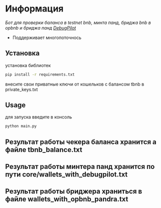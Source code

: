 # Информация
_Бот для проверки баланса в testnet bnb, минта панд, бриджа bnb в opbnb и бриджа панд [DebugPilot](https://zkbridge.com/gallery/pandra_debugpilot)_  
* Поддерживает многопоточнось
## Установка
установка библиотек
```bash
pip install -r requirements.txt
```
внесите свои приватные ключи от кошельков с балансом tbnb в private_keys.txt
## Usage
для запуска введите в консоль
```bash
python main.py
```
## Результат работы чекера баланса хранится а файле tbnb_balance.txt
## Результат работы минтера панд хранится по пути core/wallets_with_debugpilot.txt
## Результат работы бриджера храниться в файле wallets_with_opbnb_pandra.txt
